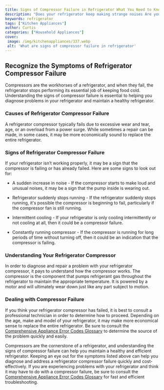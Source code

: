 ```yaml
---
title: Signs of Compressor Failure in Refrigerator What You Need to Know
description: "Does your refrigerator keep making strange noises Are your food items not staying cold enough Learn how to identify common signs of compressor failure in refrigerators and what to do next"
keywords: refrigerator
tags: ["Kitchen Appliances"]
author: Curtis
categories: ["Household Appliances"]
cover: 
 image: /img/kitchenappliances/337.webp
 alt: 'What are signs of compressor failure in refrigerator'
---
```

## Recognize the Symptoms of Refrigerator Compressor Failure
Compressors are the workhorses of a refrigerator, and when they fail, the refrigerator stops performing its essential job of keeping food cold. Understanding the signs of compressor failure is essential to helping you diagnose problems in your refrigerator and maintain a healthy refrigerator.

### Causes of Refrigerator Compressor Failure 
A refrigerator compressor typically fails due to excessive wear and tear, age, or an overload from a power surge. While sometimes a repair can be made, in some cases, it may be more economically sound to replace the entire refrigerator.

### Signs of Refrigerator Compressor Failure
If your refrigerator isn’t working properly, it may be a sign that the compressor is failing or has already failed. Here are some signs to look out for:

* A sudden increase in noise - If the compressor starts to make loud and unusual noises, it may be a sign that the pump inside is wearing out.

* Refrigerator suddenly stops running - If the refrigerator suddenly stops running, it's possible the compressor is beginning to fail, particularly if the compressor fan is still running.

* Intermittent cooling - If your refrigerator is only cooling intermittently or not cooling at all, then it could be a compressor failure.

* Constantly running compressor - If the compressor is running for long periods of time without turning off, then it could be an indication that the compressor is failing.

### Understanding Your Refrigerator Compressor
In order to diagnose and repair a problem with your refrigerator compressor, it pays to understand how the compressor works. The compressor is the component that pumps refrigerant gas throughout the refrigerator to maintain the appropriate temperature. It is powered by a motor and will ultimately wear down just like any part subject to motion. 

### Dealing with Compressor Failure
If you think your refrigerator compressor has failed, it is best to consult a professional technician in order to determine how to proceed. Depending on the age, make and model of your refrigerator, it may make more economical sense to replace the entire refrigerator. Be sure to consult the [Comprehensive Appliance Error Codes Glossary](./error-codes/) to determine the source of the problem quickly and easily.

Compressors are the cornerstone of a refrigerator, and understanding the signs of compressor failure can help you maintain a healthy and efficient refrigerator. Keeping an eye out for the symptoms listed above can help you diagnose and address a refrigerator compressor failure quickly and cost-effectively. If you are experiencing problems with your refrigerator and think it may have to do with a compressor failure, be sure to consult the [Comprehensive Appliance Error Codes Glossary](./error-codes/) for fast and efficient troubleshooting.
